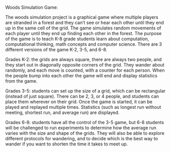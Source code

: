 Woods Simulation Game:

The woods simulation project is a graphical game where multiple players are stranded in a forest and they can’t see or hear each other until they end up in the same cell of the grid. The game simulates random movements of each player until they end up finding each other in the forest. The purpose of the game is to teach K-8 grade students learn about computation, computational thinking, math concepts and computer science. There are 3 different versions of the game K-2, 3-5, and 6-8. 

Grades K-2: the grids are always square, there are always two people, and they start out in diagonally opposite corners of the grid. They wander about randomly, and each move is counted, with a counter for each person. When the people bump into each other the game will end and display statistics from the game.

Grades 3-5: students can set up the size of a grid, which can be rectangular (instead of just square). There can be 2, 3, or 4 people, and students can place them wherever on their grid. Once the game is started, it can be played and replayed multiple times. Statistics (such as longest run without meeting, shortest run, and average run) are displayed. 

Grades 6-8: students have all the control of the 3-5 game, but 6-8 students will be challenged to run experiments to determine how the average run varies with the size and shape of the grids. They will also be able to explore different protocols for wandering, and to decide which is the best way to wander if you want to shorten the time it takes to meet up. 














